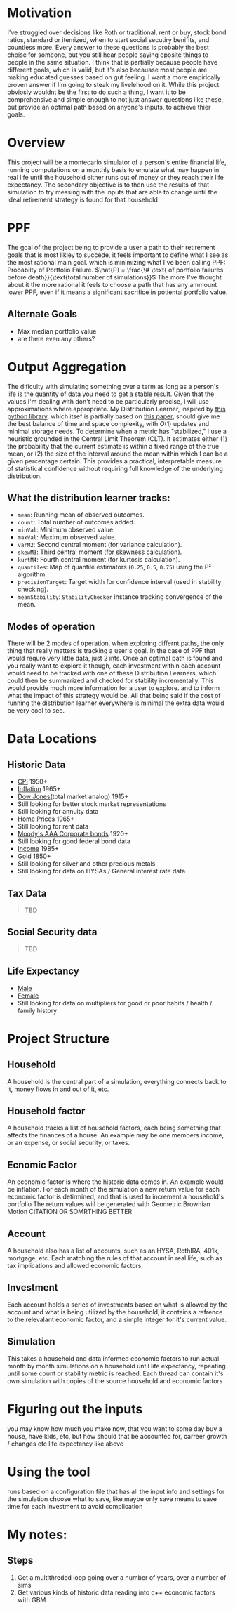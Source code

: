 # Motivation

I've struggled over decisions like Roth or traditional, rent or buy, stock bond ratios, standard or itemized, when to start social secutiry benifits, and countless more. Every answer to these questions is probably the best choise for someone, but you still hear people saying oposite things to people in the same situation. I think that is partially because people have different goals, which is valid, but it's also becauase most people are making educated guesses based on gut feeling. I want a more empirically proven answer if I'm going to steak my livelehood on it. While this project obviosly wouldnt be the first to do such a thing, I want it to be comprehensive and simple enough to not just answer questions like these, but provide an optimal path based on anyone's inputs, to achieve thier goals.

# Overview

This project will be a montecarlo simulator of a person's entire financial life, running computations on a monthly basis to emulate what may happen in real life until the household either runs out of money or they reach their life expectancy.
The secondary objective is to then use the results of that simulation to try messing with the inputs that are able to change until the ideal retirement strategy is found for that household

# PPF

The goal of the project being to provide a user a path to their retirement goals that is most likley to succede, it feels important to define what I see as the most rational main goal. which is minimizing what I've been calling PPF: Probabilty of Portfolio Failure. $\hat{P} = \frac{\# \text{ of portfolio failures before death}}{\text{total number of simulations}}$ The more I've thought about it the more rational it feels to choose a path that has any ammount lower PPF, even if it means a significant sacrifice in potiental portfolio value.

## Alternate Goals

-   Max median portfolio value
-   are there even any others?

# Output Aggregation

The dificulty with simulating something over a term as long as a person's life is the quantity of data you need to get a stable result. Given that the values I'm dealing with don't need to be particularly precise, I will use approximations where appropriate. My Distribution Learner, inspired by [this python library](https://github.com/cxxr/LiveStats/blob/master/livestats/livestats.py), which itsef is partially based on [this paper](https://www.cs.wustl.edu/~jain/papers/ftp/psqr.pdf), should give me the best balance of time and space complexity, with $O(1)$ updates and minimal storage needs.
To determine when a metric has "stabilized," I use a heuristic grounded in the Central Limit Theorem (CLT). It estimates either (1) the probability that the current estimate is within a fixed range of the true mean, or (2) the size of the interval around the mean within which I can be a given percentage certain. This provides a practical, interpretable measure of statistical confidence without requiring full knowledge of the underlying distribution.

## What the distribution learner tracks:

-   `mean`: Running mean of observed outcomes.
-   `count`: Total number of outcomes added.
-   `minVal`: Minimum observed value.
-   `maxVal`: Maximum observed value.
-   `varM2`: Second central moment (for variance calculation).
-   `skewM3`: Third central moment (for skewness calculation).
-   `kurtM4`: Fourth central moment (for kurtosis calculation).
-   `quantiles`: Map of quantile estimators (`0.25`, `0.5`, `0.75`) using the P² algorithm.
-   `precisionTarget`: Target width for confidence interval (used in stability checking).
-   `meanStability`: `StabilityChecker` instance tracking convergence of the mean.

## Modes of operation

There will be 2 modes of operation, when exploring differnt paths, the only thing that really matters is tracking a user's goal. In the case of PPF that would requre very little data, just 2 ints. Once an optimal path is found and you really want to explore it though, each investment within each account would need to be tracked with one of these Distribution Learners, which could then be summarized and checked for stability incrementally. This would provide much more information for a user to explore. and to inform what the impact of this strategy would be. All that being said if the cost of running the distribution learner everywhere is minimal the extra data would be very cool to see.

# Data Locations

## Historic Data

-   [CPI](https://fred.stlouisfed.org/series/CPIAUCSL) 1950+
-   [Inflation](https://fred.stlouisfed.org/series/FPCPITOTLZGUSA) 1965+
-   [Dow Jones](https://fred.stlouisfed.org/series/M1109BUSM293NNBR)(total market analog) 1915+
-   Still looking for better stock market representations
-   Still looking for annuity data
-   [Home Prices](https://fred.stlouisfed.org/series/MSPUS) 1965+
-   Still looking for rent data
-   [Moody's AAA Corporate bonds](https://fred.stlouisfed.org/series/AAA) 1920+
-   Still looking for good federal bond data
-   [Income](https://fred.stlouisfed.org/series/MEHOINUSA672N) 1985+
-   [Gold](https://nma.org/wp-content/uploads/2016/09/historic_gold_prices_1833_pres.pdf) 1850+
-   Still looking for silver and other precious metals
-   Still looking for data on HYSAs / General interest rate data

## Tax Data

> TBD

## Social Security data

> TBD

## Life Expectancy

-   [Male](https://www.mortality.org/File/GetDocument/hmd.v6/USA/STATS/mltper_1x1.txt)
-   [Female](https://www.mortality.org/File/GetDocument/hmd.v6/USA/STATS/fltper_1x1.txt)
-   Still looking for data on multipliers for good or poor habits / health / family history

# Project Structure

## Household

A household is the central part of a simulation, everything connects back to it, money flows in and out of it, etc.

## Household factor

A household tracks a list of household factors, each being something that affects the finances of a house. An example may be one members income, or an expense, or social security, or taxes.

## Ecnomic Factor

An economic factor is where the historic data comes in. An example would be inflation. For each month of the simulation a new return value for each economic factor is detirmined, and that is used to increment a household's portfolio
The return values will be generated with Geometric Brownian Motion CITATION OR SOMRTHING BETTER

## Account

A household also has a list of accounts, such as an HYSA, RothIRA, 401k, mortgage, etc. Each matching the rules of that account in real life, such as tax implications and allowed economic factors

## Investment

Each account holds a series of investments based on what is allowed by the account and what is being utilized by the household, it contains a refrence to the relevalant economic factor, and a simple integer for it's current value.

## Simulation

This takes a household and data informed economic factors to run actual month by month simulations on a household until life expectancy, repeating until some count or stability metric is reached. Each thread can contain it's own simulation with copies of the source household and economic factors

# Figuring out the inputs

you may know how much you make now, that you want to some day buy a house, have kids, etc,
but how should that be accounted for, carreer growth / changes etc
life expectancy like above

# Using the tool

runs based on a configuration file that has all the input info and settings for the simulation
choose what to save, like maybe only save means to save time for each investment to avoid complication

# My notes:

## Steps

1. Get a multithreded loop going over a number of years, over a number of sims
2. Get various kinds of historic data reading into c++ economic factors with GBM
